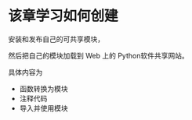# 该章学习如何创建
  安装和发布自己的可共享模块，  
  
  然后把自己的模块加载到 Web 上的 Python软件共享网站。
  
  具体内容为
  
 + 函数转换为模块   
 + 注释代码
 + 导入并使用模块
 